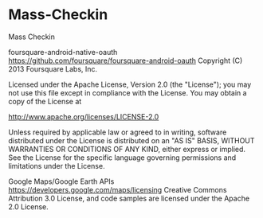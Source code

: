 Mass-Checkin
============

Mass Checkin

foursquare-android-native-oauth
https://github.com/foursquare/foursquare-android-oauth
Copyright (C) 2013 Foursquare Labs, Inc.

Licensed under the Apache License, Version 2.0 (the "License");
you may not use this file except in compliance with the License.
You may obtain a copy of the License at

   http://www.apache.org/licenses/LICENSE-2.0

Unless required by applicable law or agreed to in writing, software
distributed under the License is distributed on an "AS IS" BASIS,
WITHOUT WARRANTIES OR CONDITIONS OF ANY KIND, either express or implied.
See the License for the specific language governing permissions and
limitations under the License.

Google Maps/Google Earth APIs 
https://developers.google.com/maps/licensing
Creative Commons Attribution 3.0 License, and code samples are licensed under the Apache 2.0 License.
